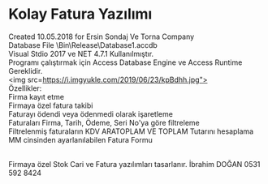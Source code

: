 # Kolay Fatura Yazılımı
Created 10.05.2018 for Ersin Sondaj Ve Torna Company<br>
Database File \Bin\Release\Database1.accdb<br>
Visual Stdio 2017 ve NET 4.7.1 Kullanılmıştır.<br>
Programı çalıştırmak için Access Database Engine ve Access Runtime Gereklidir.<br>
<img src=https://i.imgyukle.com/2019/06/23/kpBdhh.jpg"><br>
Özellikler:<br>
Firma kayıt etme<br>
Firmaya özel fatura takibi<br>
Faturayı ödendi veya ödenmedi olarak işaretleme<br>
Faturaları Firma, Tarih, Ödeme, Seri No'ya göre filtreleme<br>
Filtrelenmiş faturaların KDV ARATOPLAM VE TOPLAM Tutarını hesaplama<br>
MM cinsinden ayarlanılabilen Fatura Formu<br><br>

Firmaya özel Stok Cari ve Fatura yazılımları tasarlanır. İbrahim DOĞAN 0531 592 8424
